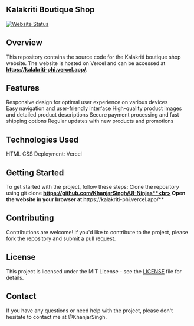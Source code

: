 ## Kalakriti Boutique Shop
[![Website Status](https://img.shields.io/website?url=https%3A%2F%2Fkalakriti-phi.vercel.app%2F)](https://kalakriti-phi.vercel.app/)


## Overview
This repository contains the source code for the Kalakriti boutique shop website. The website is hosted on Vercel and can be accessed at **https://kalakriti-phi.vercel.app/**.

## Features
Responsive design for optimal user experience on various devices<br>
Easy navigation and user-friendly interface
High-quality product images and detailed product descriptions
Secure payment processing and fast shipping options
Regular updates with new products and promotions


## Technologies Used
HTML
CSS
Deployment: Vercel


## Getting Started
To get started with the project, follow these steps:
Clone the repository using git clone **https://github.com/KhanjarSingh/UI-Ninjas**<br>
Open the website in your browser at h**ttps://kalakriti-phi.vercel.app/**


## Contributing
Contributions are welcome! If you'd like to contribute to the project, please fork the repository and submit a pull request.

## License

This project is licensed under the MIT License - see the [LICENSE](LICENSE) file for details.


## Contact
If you have any questions or need help with the project, please don't hesitate to contact me at @KhanjarSingh.
